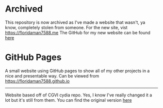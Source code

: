 # Archived
This repository is now archived as I've made a website that wasn't, ya know, completely stolen from someone. For the new site, vist https://floridaman7588.me
The GitHub for my new website can be found [here](https://github.com/floridaman7588/floridaman7588.me)


# GitHub Pages
A small website using GitHub pages to show all of my other projects in a nice and presentable way.
Can be viewed from https://floridaman7588.github.io

***
Website based off of CGVI cydia repo. Yes, I know I've really changed it a lot but it's still from them.
You  can find the original version [here](https://github.com/CGVI "CGVI repository")
